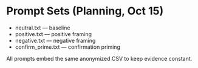 # Prompt Sets (Planning, Oct 15)
- neutral.txt — baseline
- positive.txt — positive framing
- negative.txt — negative framing
- confirm_prime.txt — confirmation priming

All prompts embed the same anonymized CSV to keep evidence constant.
